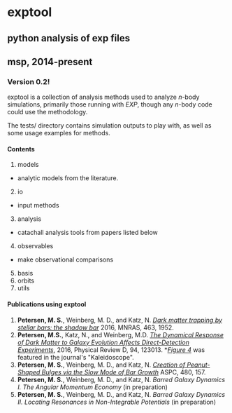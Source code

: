 # exptool
## python analysis of exp files
## msp, 2014-present

### Version 0.2!
exptool is a collection of analysis methods used to analyze _n_-body
simulations, primarily those running with _EXP_, though any _n_-body
code could use the methodology.

The tests/ directory contains simulation outputs to play with, as well
as some usage examples for methods.


#### Contents
1. models
* analytic models from the literature.
2. io
* input methods
3. analysis
* catachall analysis tools from papers listed below
4. observables
* make observational comparisons
5. basis
6. orbits
7. utils



#### Publications using exptool
1. __Petersen, M. S.__, Weinberg, M. D., and Katz, N. [_Dark matter trapping by stellar bars: the shadow bar_](http://adsabs.harvard.edu/abs/2016MNRAS.463.1952P)
2016, MNRAS, 
463, 1952.
2. __Petersen, M.S.__, Katz, N., and Weinberg, M.D. [_The Dynamical Response of Dark Matter to Galaxy Evolution
Affects Direct-Detection Experiments_](http://adsabs.harvard.edu/abs/2016PhRvD..94l3013P), 2016, Physical Review D, 94, 123013.
*[_Figure 4_](https://journals.aps.org/prd/kaleidoscope/prd/94/12/123013) was featured in the
journal's "Kaleidoscope".
3. __Petersen, M. S.__, Weinberg, M. D., and Katz,
   N. [_Creation of Peanut-Shaped Bulges via the Slow Mode of Bar Growth_](http://adsabs.harvard.edu/abs/2014ASPC..480..157P)
   ASPC, 480, 157.
4. __Petersen, M. S.__, Weinberg, M. D., and Katz, N. _Barred
Galaxy Dynamics I. The Angular Momentum Economy_ (in preparation)
5. __Petersen, M. S.__, Weinberg, M. D., and Katz, N. _Barred
  Galaxy Dynamics II. Locating Resonances in Non-Integrable
  Potentials_ (in preparation)



